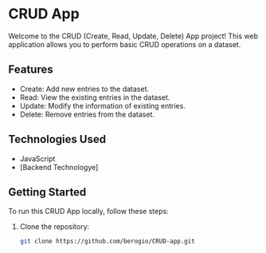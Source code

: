 
# CRUD App

Welcome to the CRUD (Create, Read, Update, Delete) App project! This web application allows you to perform basic CRUD operations on a dataset.

## Features

- Create: Add new entries to the dataset.
- Read: View the existing entries in the dataset.
- Update: Modify the information of existing entries.
- Delete: Remove entries from the dataset.

## Technologies Used


- JavaScript
- [Backend Technologye]



## Getting Started

To run this CRUD App locally, follow these steps:

1. Clone the repository:

   ```bash
   git clone https://github.com/berogio/CRUD-app.git
